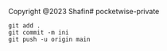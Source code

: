 Copyright @2023 Shafin# pocketwise-private

```
git add .
git commit -m ini
git push -u origin main
```